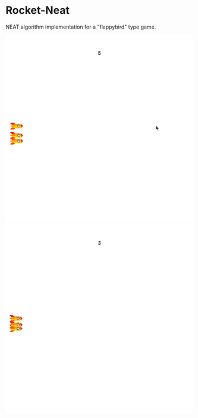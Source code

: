 # Rocket-Neat
NEAT algorithm implementation for a "flappybird" type game. 


![Alt Text](https://github.com/reinaldoM/Rocket-Neat/blob/master/READMEGIF1.gif)
![Alt Text](https://github.com/reinaldoM/Rocket-Neat/blob/master/READMEGIF2.gif)
